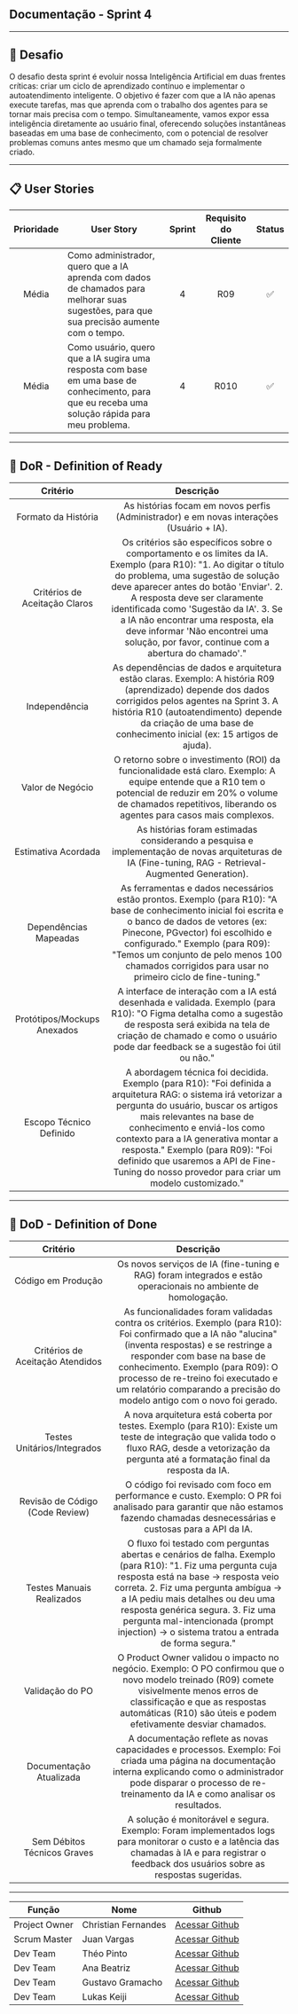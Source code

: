 ## Documentação - Sprint 4

---
## 🏅 Desafio

O desafio desta sprint é evoluir nossa Inteligência Artificial em duas frentes críticas: criar um ciclo de aprendizado contínuo e implementar o autoatendimento inteligente. O objetivo é fazer com que a IA não apenas execute tarefas, mas que aprenda com o trabalho dos agentes para se tornar mais precisa com o tempo. Simultaneamente, vamos expor essa inteligência diretamente ao usuário final, oferecendo soluções instantâneas baseadas em uma base de conhecimento, com o potencial de resolver problemas comuns antes mesmo que um chamado seja formalmente criado.

---
## 📋 User Stories

| Prioridade | User Story                                                                                                                                       | Sprint | Requisito do Cliente | Status   |
| :--------: | -----------------------------------------------------------------------------------------------------------------------------------------------  | :----: | :------------------: | :------: |
|    Média   |	Como administrador, quero que a IA aprenda com dados de chamados para melhorar suas sugestões, para que sua precisão aumente com o tempo.       |   4    | R09                  |    ✅    |
|    Média   |	Como usuário, quero que a IA sugira uma resposta com base em uma base de conhecimento, para que eu receba uma solução rápida para meu problema. |   4    | R010                 |    ✅    |

---

## 🏅 DoR - Definition of Ready

|  Critério                    | Descrição                                                                                                                                                                                                                                                                                                                                                                                                   |
| :--------------------------: | :---------------------------------------------------------------------------------------------------------------------------------------------------------------------------------------------------------------------------------------------------------------------------------------------------------------------------------------------------------------------------------------------------------: |
|Formato da História           |	As histórias focam em novos perfis (Administrador) e em novas interações (Usuário + IA).                                                                                                                                                                                                                                                                                                                   |
|Critérios de Aceitação Claros |	Os critérios são específicos sobre o comportamento e os limites da IA. Exemplo (para R10): "1. Ao digitar o título do problema, uma sugestão de solução deve aparecer antes do botão 'Enviar'. 2. A resposta deve ser claramente identificada como 'Sugestão da IA'. 3. Se a IA não encontrar uma resposta, ela deve informar 'Não encontrei uma solução, por favor, continue com a abertura do chamado'." |
|Independência                 |	As dependências de dados e arquitetura estão claras. Exemplo: A história R09 (aprendizado) depende dos dados corrigidos pelos agentes na Sprint 3. A história R10 (autoatendimento) depende da criação de uma base de conhecimento inicial (ex: 15 artigos de ajuda).                                                                                                                                      |
|Valor de Negócio              |	O retorno sobre o investimento (ROI) da funcionalidade está claro. Exemplo: A equipe entende que a R10 tem o potencial de reduzir em 20% o volume de chamados repetitivos, liberando os agentes para casos mais complexos.                                                                                                                                                                                 |
|Estimativa Acordada           |	As histórias foram estimadas considerando a pesquisa e implementação de novas arquiteturas de IA (Fine-tuning, RAG - Retrieval-Augmented Generation).                                                                                                                                                                                                                                                      |
|Dependências Mapeadas         |	As ferramentas e dados necessários estão prontos. Exemplo (para R10): "A base de conhecimento inicial foi escrita e o banco de dados de vetores (ex: Pinecone, PGvector) foi escolhido e configurado." Exemplo (para R09): "Temos um conjunto de pelo menos 100 chamados corrigidos para usar no primeiro ciclo de fine-tuning."                                                                           |
|Protótipos/Mockups Anexados   |	A interface de interação com a IA está desenhada e validada. Exemplo (para R10): "O Figma detalha como a sugestão de resposta será exibida na tela de criação de chamado e como o usuário pode dar feedback se a sugestão foi útil ou não."                                                                                                                                                                |
|Escopo Técnico Definido       |	A abordagem técnica foi decidida. Exemplo (para R10): "Foi definida a arquitetura RAG: o sistema irá vetorizar a pergunta do usuário, buscar os artigos mais relevantes na base de conhecimento e enviá-los como contexto para a IA generativa montar a resposta." Exemplo (para R09): "Foi definido que usaremos a API de Fine-Tuning do nosso provedor para criar um modelo customizado."                |

---

## 🏅 DoD - Definition of Done

|  Critério                       | Descrição                                                                                                                                                                                                                                                                                                                                                         |
| :-----------------------------: | :---------------------------------------------------------------------------------------------------------------------------------------------------------------------------------------------------------------------------------------------------------------------------------------------------------------------------------------------------------------: |
|Código em Produção               |	Os novos serviços de IA (fine-tuning e RAG) foram integrados e estão operacionais no ambiente de homologação.                                                                                                                                                                                                                                                     |
|Critérios de Aceitação Atendidos |	As funcionalidades foram validadas contra os critérios. Exemplo (para R10): Foi confirmado que a IA não "alucina" (inventa respostas) e se restringe a responder com base na base de conhecimento. Exemplo (para R09): O processo de re-treino foi executado e um relatório comparando a precisão do modelo antigo com o novo foi gerado.                         |
|Testes Unitários/Integrados      |	A nova arquitetura está coberta por testes. Exemplo (para R10): Existe um teste de integração que valida todo o fluxo RAG, desde a vetorização da pergunta até a formatação final da resposta da IA.                                                                                                                                                              |
|Revisão de Código (Code Review)  |	O código foi revisado com foco em performance e custo. Exemplo: O PR foi analisado para garantir que não estamos fazendo chamadas desnecessárias e custosas para a API da IA.                                                                                                                                                                                     |
|Testes Manuais Realizados        |	O fluxo foi testado com perguntas abertas e cenários de falha. Exemplo (para R10): "1. Fiz uma pergunta cuja resposta está na base -> resposta veio correta. 2. Fiz uma pergunta ambígua -> a IA pediu mais detalhes ou deu uma resposta genérica segura. 3. Fiz uma pergunta mal-intencionada (prompt injection) -> o sistema tratou a entrada de forma segura." |
|Validação do PO                  |	O Product Owner validou o impacto no negócio. Exemplo: O PO confirmou que o novo modelo treinado (R09) comete visivelmente menos erros de classificação e que as respostas automáticas (R10) são úteis e podem efetivamente desviar chamados.                                                                                                                     |
|Documentação Atualizada          |	A documentação reflete as novas capacidades e processos. Exemplo: Foi criada uma página na documentação interna explicando como o administrador pode disparar o processo de re-treinamento da IA e como analisar os resultados.                                                                                                                                   |
|Sem Débitos Técnicos Graves      |	A solução é monitorável e segura. Exemplo: Foram implementados logs para monitorar o custo e a latência das chamadas à IA e para registrar o feedback dos usuários sobre as respostas sugeridas.                                                                                                                                                                  |

---

Função       | Nome                | Github                                                       |
------------ | --------------------| -------------------------------------------------------------|
Project Owner| Christian Fernandes | [Acessar Github](https://github.com/ChristianFernandesLemos) |
Scrum Master | Juan Vargas         | [Acessar Github](https://github.com/RenteriaJuan)            |
Dev Team     | Théo Pinto          | [Acessar Github](https://github.com/Thorphinm)               |
Dev Team     | Ana Beatriz         | [Acessar Github](https://github.com/Anasouza2802)            |
Dev Team     |Gustavo Gramacho     | [Acessar Github](https://github.com/gramachoo)               |
Dev Team     | Lukas Keiji         | [Acessar Github](https://github.com/Lucaskeiji)              |

